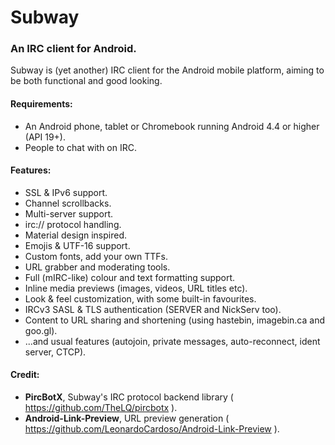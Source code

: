 # Subway
### An IRC client for Android.

Subway is (yet another) IRC client for the Android mobile platform, aiming to be both functional and good looking.

#### Requirements:
- An Android phone, tablet or Chromebook running Android 4.4 or higher (API 19+).
- People to chat with on IRC.

#### Features:
- SSL & IPv6 support.
- Channel scrollbacks.
- Multi-server support.
- irc:// protocol handling.
- Material design inspired.
- Emojis & UTF-16 support.
- Custom fonts, add your own TTFs.
- URL grabber and moderating tools.
- Full (mIRC-like) colour and text formatting support.
- Inline media previews (images, videos, URL titles etc).
- Look & feel customization, with some built-in favourites.
- IRCv3 SASL & TLS authentication (SERVER and NickServ too).
- Content to URL sharing and shortening (using hastebin, imagebin.ca and goo.gl).
- ...and usual features (autojoin, private messages, auto-reconnect, ident server, CTCP).


#### Credit:
- __PircBotX__, Subway's IRC protocol backend library ( https://github.com/TheLQ/pircbotx ).
- __Android-Link-Preview__, URL preview generation ( https://github.com/LeonardoCardoso/Android-Link-Preview ).
